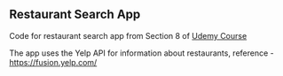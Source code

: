 ## Restaurant Search App
Code for restaurant search app from Section 8 of [Udemy Course](https://www.udemy.com/course/the-complete-react-native-and-redux-course)

The app uses the Yelp API for information about restaurants, reference - https://fusion.yelp.com/